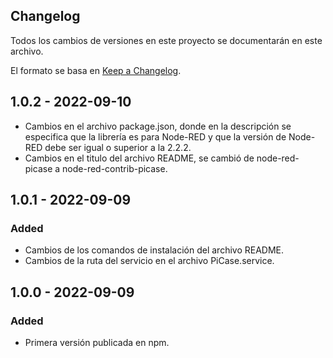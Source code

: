 ## Changelog
Todos los cambios de versiones en este proyecto se documentarán en este archivo.

El formato se basa en [Keep a Changelog](https://keepachangelog.com/en/1.0.0/ "Keep a Changelog").

## 1.0.2 - 2022-09-10

- Cambios en el archivo package.json, donde en la descripción se especifica que la librería es para Node-RED y que la versión de Node-RED debe ser igual o superior a la 2.2.2.
- Cambios en el titulo del archivo README, se cambió de node-red-picase a node-red-contrib-picase.

## 1.0.1 - 2022-09-09

### Added
- Cambios de los comandos de instalación del archivo README.
- Cambios de la ruta del servicio en el archivo PiCase.service.
 
## 1.0.0 - 2022-09-09

### Added
 - Primera versión publicada en npm.